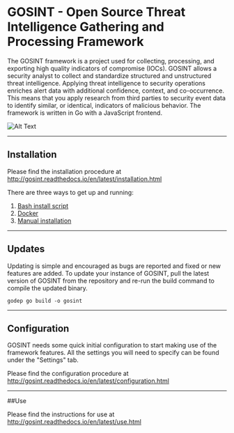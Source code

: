 # GOSINT - Open Source Threat Intelligence Gathering and Processing Framework

The GOSINT framework is a project used for collecting, processing, and exporting high quality indicators of compromise (IOCs). GOSINT
allows a security analyst to collect and standardize structured and unstructured threat intelligence. Applying threat intelligence to security operations enriches alert data with additional confidence, context, and co-occurrence. This means that you apply research
from third parties to security event data to identify similar, or identical, indicators of malicious behavior. The framework is written in Go with a JavaScript frontend.

![Alt Text](https://github.com/ciscocsirt/GOSINT/blob/master/gosint.gif)

----------------
## Installation

Please find the installation procedure at http://gosint.readthedocs.io/en/latest/installation.html

There are three ways to get up and running:

1. [Bash install script](http://gosint.readthedocs.io/en/latest/installation.html#bash-install)
2. [Docker](http://gosint.readthedocs.io/en/latest/installation.html#docker)
3. [Manual installation](http://gosint.readthedocs.io/en/latest/installation.html#manual-install)

----------------

## Updates

Updating is simple and encouraged as bugs are reported and fixed or new features are added.  To update your instance of GOSINT, pull the latest version of GOSINT from the repository and re-run the build command to compile the updated binary.

```
godep go build -o gosint
```

----------------

## Configuration

GOSINT needs some quick initial configuration to start making use of the framework features.  All the settings you will need to specify can be found under the "Settings" tab.  

Please find the configuration procedure at http://gosint.readthedocs.io/en/latest/configuration.html

----------------

##Use

Please find the instructions for use at http://gosint.readthedocs.io/en/latest/use.html
